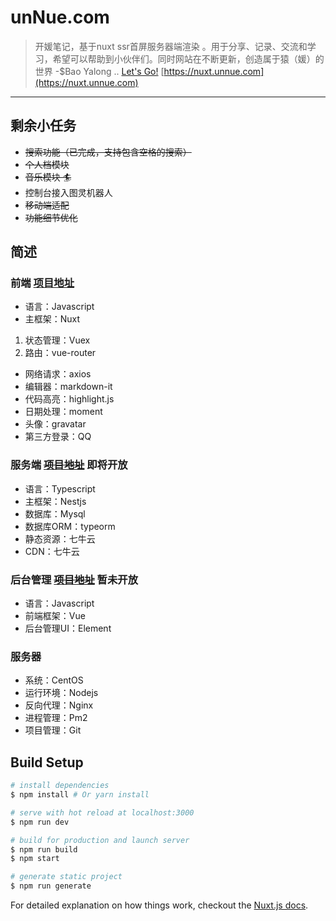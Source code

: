 # unNue.com

> 开媛笔记，基于nuxt ssr首屏服务器端渲染 。用于分享、记录、交流和学习，希望可以帮助到小伙伴们。同时网站在不断更新，创造属于猿（媛）的世界 -$Bao Yalong ..
> [Let's Go!](https://nuxt.unnue.com) [https://nuxt.unnue.com](https://nuxt.unnue.com)

*****
## 剩余小任务
* ~~搜索功能（已完成，支持包含空格的搜索）~~
* ~~个人档模块~~
* ~~音乐模块 🏄~~
* 控制台接入图灵机器人
* ~~移动端适配~~
* ~~功能细节优化~~

## 简述
### 前端 [项目地址](https://github.com/jigsaw-china/unnue-nuxt)
* 语言：Javascript
* 主框架：Nuxt
1. 状态管理：Vuex
2. 路由：vue-router
* 网络请求：axios
* 编辑器：markdown-it
* 代码高亮：highlight.js
* 日期处理：moment
* 头像：gravatar
* 第三方登录：QQ

### 服务端 ~~[项目地址](https://github.com/jigsaw-china/unnue-nest)~~ 即将开放
* 语言：Typescript
* 主框架：Nestjs
* 数据库：Mysql
* 数据库ORM：typeorm
* 静态资源：七牛云
* CDN：七牛云

### 后台管理 ~~[项目地址](https://github.com/jigsaw-china/unnue-admin)~~ 暂未开放
* 语言：Javascript
* 前端框架：Vue
* 后台管理UI：Element

### 服务器
* 系统：CentOS
* 运行环境：Nodejs
* 反向代理：Nginx
* 进程管理：Pm2
* 项目管理：Git

## Build Setup

``` bash
# install dependencies
$ npm install # Or yarn install

# serve with hot reload at localhost:3000
$ npm run dev

# build for production and launch server
$ npm run build
$ npm start

# generate static project
$ npm run generate
```

For detailed explanation on how things work, checkout the [Nuxt.js docs](https://github.com/nuxt/nuxt.js).
